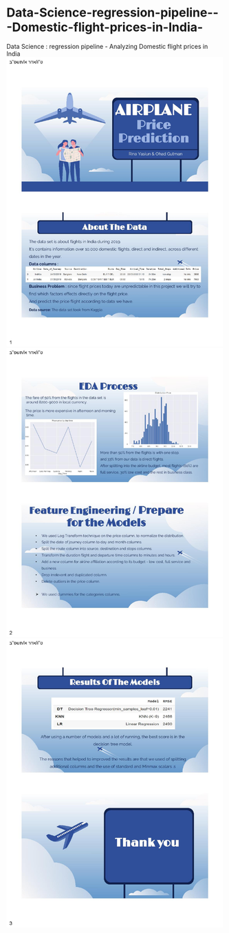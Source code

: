 # Data-Science-regression-pipeline---Domestic-flight-prices-in-India-
Data Science : regression pipeline -  Analyzing Domestic flight prices in India 
![flight-prices-in-India](https://github.com/DAHONAMTUG/Data-Science-regression-pipeline---Domestic-flight-prices-in-India-/blob/main/regression%20presentation-page-001.jpg
)
![flight-prices-in-India](https://github.com/DAHONAMTUG/Data-Science-regression-pipeline---Domestic-flight-prices-in-India-/blob/main/regression%20presentation-page-002.jpg
)
![flight-prices-in-India](https://github.com/DAHONAMTUG/Data-Science-regression-pipeline---Domestic-flight-prices-in-India-/blob/main/regression%20presentation-page-003.jpg
)
